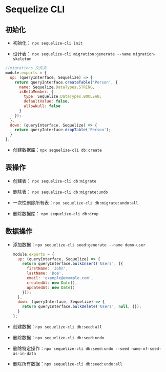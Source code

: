 # Sequelize CLI

## 初始化

* 初始化： `npx sequelize-cli init`

* 设计表： `npx sequelize-cli migration:generate --name migration-skeleton` 

```js
//migrations 文件夹
module.exports = {
  up: (queryInterface, Sequelize) => {
    return queryInterface.createTable('Person', {
      name: Sequelize.DataTypes.STRING,
      isBetaMember: {
        type: Sequelize.DataTypes.BOOLEAN,
        defaultValue: false,
        allowNull: false
      }
    });
  },
  down: (queryInterface, Sequelize) => {
    return queryInterface.dropTable('Person');
  }
};
```

* 创建数据库：`npx sequelize-cli db:create` 

## 表操作

* 创建表： `npx sequelize-cli db:migrate` 

* 删除表： `npx sequelize-cli db:migrate:undo`
* 一次性删除所有表：`npx sequelize-cli db:migrate:undo:all`
* 删除数据库： `npx sequelize-cli db:drop`

## 数据操作

* 添加数据：`npx sequelize-cli seed:generate --name demo-user`

  ```js
  module.exports = {
    up: (queryInterface, Sequelize) => {
      return queryInterface.bulkInsert('Users', [{
        firstName: 'John',
        lastName: 'Doe',
        email: 'example@example.com',
        createdAt: new Date(),
        updatedAt: new Date()
      }]);
    },
    down: (queryInterface, Sequelize) => {
      return queryInterface.bulkDelete('Users', null, {});
    }
  };
  ```

  

* 创建数据：`npx sequelize-cli db:seed:all` 

* 删除数据：`npx sequelize-cli db:seed:undo` 

* 删除特定操作：`npx sequelize-cli db:seed:undo --seed name-of-seed-as-in-data`
* 删除所有数据：`npx sequelize-cli db:seed:undo:all`

